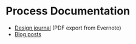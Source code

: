 # Process Documentation

* [Design journal](./eveline-design-journal.pdf) (PDF export from Evernote)
* [Blog posts](./blog-posts.md)
